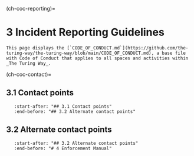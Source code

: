 (ch-coc-reporting)=
# 3 Incident Reporting Guidelines

```{note}
This page displays the [`CODE_OF_CONDUCT.md`](https://github.com/the-turing-way/the-turing-way/blob/main/CODE_OF_CONDUCT.md), a base file with Code of Conduct that applies to all spaces and activities within _The Turing Way_.
```
(ch-coc-contact)=
## 3.1 Contact points

```{include} ../../../../CODE_OF_CONDUCT.md
   :start-after: "## 3.1 Contact points"
   :end-before: "## 3.2 Alternate contact points"
```

## 3.2 Alternate contact points

```{include} ../../../../CODE_OF_CONDUCT.md
   :start-after: "## 3.2 Alternate contact points"
   :end-before: "# 4 Enforcement Manual"
```
